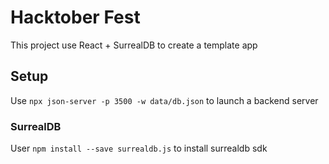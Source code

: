 # Hacktober Fest
This project use React + SurrealDB to create a template app

## Setup
Use `npx json-server -p 3500 -w data/db.json` to launch a backend server

### SurrealDB
User `npm install --save surrealdb.js` to install surrealdb sdk